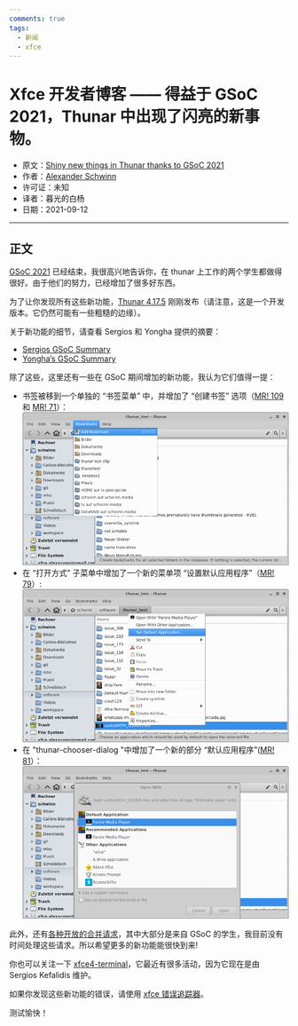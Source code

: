 ```yaml
---
comments: true
tags:
  - 新闻
  - xfce
---
```


# Xfce 开发者博客 —— 得益于 GSoC 2021，Thunar 中出现了闪亮的新事物。 

- 原文：[Shiny new things in Thunar thanks to GSoC 2021](https://alexxcons.github.io/2021/09/11/shiny-new-things-in-thunar.html)
- 作者：[Alexander Schwinn](https://gitlab.xfce.org/alexxcons)
- 许可证：未知
- 译者：暮光的白杨
- 日期：2021-09-12

----

## 正文

[GSoC 2021](https://summerofcode.withgoogle.com/) 已经结束，我很高兴地告诉你，在 thunar 上工作的两个学生都做得很好。由于他们的努力，已经增加了很多好东西。

为了让你发现所有这些新功能，[Thunar 4.17.5](https://mail.xfce.org/pipermail/xfce-announce/2021-September/001059.html) 刚刚发布（请注意，这是一个开发版本。它仍然可能有一些粗糙的边缘）。

关于新功能的细节，请查看 Sergios 和 Yongha 提供的摘要：

- [Sergios GSoC Summary](http://users.uoa.gr/~sdi1800073/sources/xfce_blog05.html)
- [Yongha’s GSoC Summary](https://dev.ikx.kr/GSOC-6th/)

除了这些，这里还有一些在 GSoC 期间增加的新功能，我认为它们值得一提：

- 书签被移到一个单独的 “书签菜单” 中，并增加了 “创建书签” 选项（[MR! 109](https://gitlab.xfce.org/xfce/thunar/-/merge_requests/109) 和 [MR! 71](https://gitlab.xfce.org/xfce/thunar/-/merge_requests/71)）：  
    ![01](./images/2021-09/xfce-09-12-01.png)
- 在 “打开方式” 子菜单中增加了一个新的菜单项 “设置默认应用程序”（[MR! 79](https://gitlab.xfce.org/xfce/thunar/-/merge_requests/79)）:  
    ![02](./images/2021-09/xfce-09-12-02.png)
- 在 "thunar-chooser-dialog "中增加了一个新的部分 “默认应用程序”([MR! 81](https://gitlab.xfce.org/xfce/thunar/-/merge_requests/81)）：  
    ![03](./images/2021-09/xfce-09-12-03.png)

此外，还有[各种开放的合并请求](https://gitlab.xfce.org/xfce/thunar/-/merge_requests)，其中大部分是来自 GSoC 的学生，我目前没有时间处理这些请求。所以希望更多的新功能能很快到来!

你也可以关注一下 [xfce4-terminal](https://gitlab.xfce.org/apps/xfce4-terminal)，它最近有很多活动，因为它现在是由 Sergios Kefalidis 维护。

如果你发现这些新功能的错误，请使用 [xfce 错误追踪器](https://gitlab.xfce.org/xfce/thunar)。

测试愉快！
